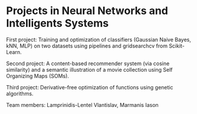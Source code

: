 # Projects in Neural Networks and Intelligents Systems
First project: Training and optimization of classifiers (Gaussian Naive Bayes, kNN, MLP) on two datasets using pipelines and gridsearchcv from Scikit-Learn.

Second project: A content-based recommender system (via cosine similarity) and a semantic illustration of a movie collection using Self Organizing Maps (SOMs).

Third project: Derivative-free optimization of functions using genetic algorithms.

Team members: Lamprinidis-Lentel Vlantislav, Marmanis Iason
